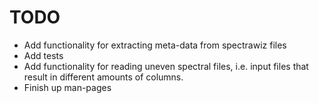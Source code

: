 # TODO
- Add functionality for extracting meta-data from spectrawiz files
- Add tests
- Add functionality for reading uneven spectral files, i.e. input files that result in different amounts of columns.
- Finish up man-pages
